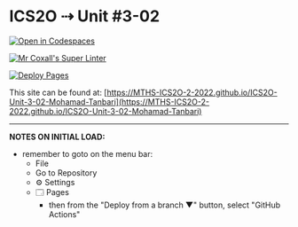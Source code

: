 # ICS2O ⇢ Unit #3-02

[![Open in Codespaces](https://classroom.github.com/assets/launch-codespace-f4981d0f882b2a3f0472912d15f9806d57e124e0fc890972558857b51b24a6f9.svg)](https://classroom.github.com/open-in-codespaces?assignment_repo_id=10731962)

[![Mr Coxall's Super Linter](https://github.com/MTHS-ICS2O-2-2022/ICS2O-Unit-3-02-Mohamad-Tanbari/workflows/Mr%20Coxall's%20Super%20Linter/badge.svg)](https://github.com/MTHS-ICS2O-2-2022/ICS2O-Unit-3-02-Mohamad-Tanbari/actions)

[![Deploy Pages](https://github.com/MTHS-ICS2O-2-2022/ICS2O-Unit-3-02-Mohamad-Tanbari/workflows/Deploy%20Pages/badge.svg)](https://github.com/MTHS-ICS2O-2-2022/ICS2O-Unit-3-02-Mohamad-Tanbari/actions)

This site can be found at: [https://MTHS-ICS2O-2-2022.github.io/ICS2O-Unit-3-02-Mohamad-Tanbari](https://MTHS-ICS2O-2-2022.github.io/ICS2O-Unit-3-02-Mohamad-Tanbari)

---

**NOTES ON INITIAL LOAD:**
- remember to goto on the menu bar:
  - File
  - Go to Repository
  - ⚙ Settings
  - 🗔 Pages
    - then from the "Deploy from a branch ▼" button, select "GitHub Actions"
